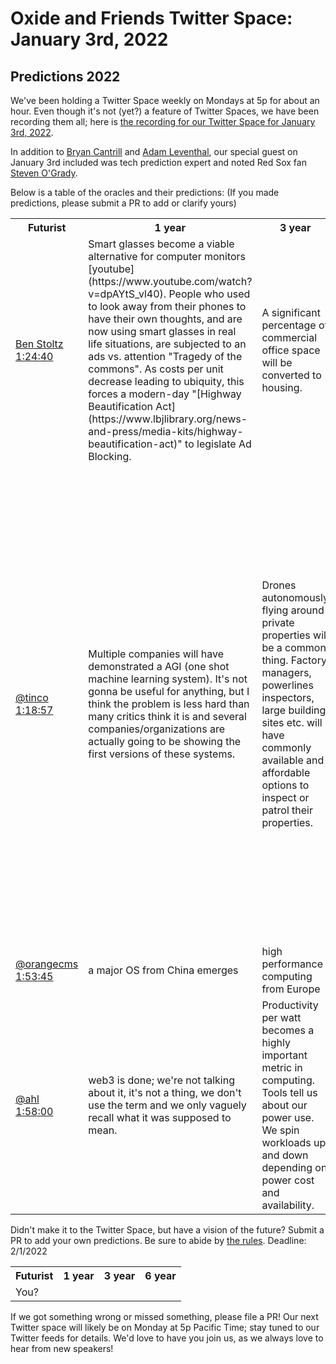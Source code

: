 # Oxide and Friends Twitter Space: January 3rd, 2022

## Predictions 2022

We've been holding a Twitter Space weekly on Mondays at 5p for about an hour.
Even though it's not (yet?) a feature of Twitter Spaces, we have been
recording them all; here is
[the recording for our Twitter Space for January 3rd, 2022](https://youtu.be/uZylf2gbg_E).

In addition to
[Bryan Cantrill](https://twitter.com/bcantrill) and
[Adam Leventhal](https://twitter.com/ahl),
our special guest on January 3rd included was tech prediction expert and noted Red Sox fan
[Steven O'Grady](https://twitter.com/sogrady).

Below is a table of the oracles and their predictions:
(If you made predictions, please submit a PR to add or clarify yours)

<table>
<tr>
<th>Futurist</th>
<th>1 year</th>
<th>3 year</th>
<th>6 year</th>
</tr>

<tr>
<td>
<a href="https://twitter.com/lzrd">Ben Stoltz</a><br>
<a href="https://youtu.be/uZylf2gbg_E?t=5080">1:24:40</a>
</td>
<td>
Smart glasses become a viable alternative for computer monitors
[youtube](https://www.youtube.com/watch?v=dpAYtS_vl40). People who used to look
away from their phones to have their own thoughts, and are now using smart
glasses in real life situations, are subjected to an ads vs. attention "Tragedy
of the commons". As costs per unit decrease leading to ubiquity, this forces a
modern-day "[Highway Beautification
Act](https://www.lbjlibrary.org/news-and-press/media-kits/highway-beautification-act)"
to legislate Ad Blocking.
</td>
<td>
A significant percentage of commercial office space will be converted to housing.
</td>
<td>
The best AIs have emotional problems. We don't really know how they work. AI
specialists are more therapists than programmers.
</td>
</tr>

<tr>
<td>
<a href="https://twitter.com/tinco">@tinco</a><br>
<a href="https://youtu.be/uZylf2gbg_E?t=4737">1:18:57</a>
</td>
<td>
Multiple companies will have demonstrated a AGI (one shot machine learning
system). It's not gonna be useful for anything, but I think the problem is less
hard than many critics think it is and several companies/organizations are
actually going to be showing the first versions of these systems.
</td>
<td>
Drones autonomously flying around private properties will be a common thing.
Factory managers, powerlines inspectors, large building sites etc. will have
commonly available and affordable options to inspect or patrol their
properties.
</td>
<td>
Web3 will actually happen, but not in the way it's currently being talked
about. In 6 years time bots will have improved to the point that they can not
be warded off the major platforms (or any platforms) and will make the web
absolutely unusable due to them disrupting all established crowd funded
moderation systems. A new paradigm will have to emerge that fundamentally
changes how we use the web (thus web3), so that we can still derive value from
it.
</td>
</tr>

<tr>
<td>
<a href="https://twitter.com/orangecms">@orangecms</a><br>
<a href="https://youtu.be/uZylf2gbg_E?t=6825">1:53:45</a>
</td>
<td>
a major OS from China emerges
</td>
<td>
high performance computing from Europe
</td>
<td>
ARM no longer as relevant
</td>
</tr>

<tr>
<td>
<a href="https://twitter.com/ahl">@ahl</a><br>
<a href="https://youtu.be/uZylf2gbg_E?t=7080">1:58:00</a>
</td>
<td>
web3 is done; we're not talking about it, it's not a thing, we don't use the
term and we only vaguely recall what it was supposed to mean.
</td>
<td>
Productivity per watt becomes a highly important metric in computing. Tools
tell us about our power use. We spin workloads up and down depending on power
cost and availability.
</td>
<td>
AWS offers RISC-V instance types.
</td>
</tr>

</table>

Didn't make it to the Twitter Space, but have a vision of the future? Submit a
PR to add your own predictions. Be sure to abide by
[the rules](https://twitter.com/bcantrill/status/1478150718879977475).
Deadline: 2/1/2022

<table>
<tr>
<th>Futurist</th>
<th>1 year</th>
<th>3 year</th>
<th>6 year</th>
</tr>
<tr>
<td>
You?
</td>
<td>
</td>
<td>
</td>
<td>
</td>
</tr>
</table>

If we got something wrong or missed something, please file a PR!
Our next Twitter space will likely be on Monday at 5p Pacific Time; stay tuned
to our Twitter feeds for details.  We'd love to have you join us, as we
always love to hear from new speakers!

